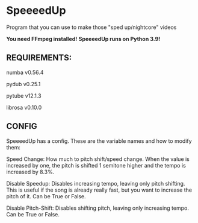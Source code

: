# SpeeeedUp
Program that you can use to make those "sped up/nightcore" videos

**You need FFmpeg installed!**
**SpeeeedUp runs on Python 3.9!**

## REQUIREMENTS:

numba v0.56.4

pydub v0.25.1

pytube v12.1.3

librosa v0.10.0

## CONFIG

SpeeeedUp has a config. These are the variable names and how to modify them:

Speed Change: How much to pitch shift/speed change. When the value is increased by one, the pitch is shifted 1 semitone higher and the tempo is increased by 8.3%.

Disable Speedup: Disables increasing tempo, leaving only pitch shifting. This is useful if the song is already really fast, but you want to increase the pitch of it. Can be True or False.

Disable Pitch-Shift: Disables shifting pitch, leaving only increasing tempo. Can be True or False.
